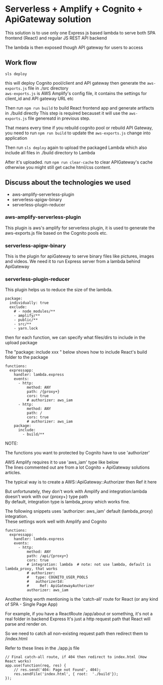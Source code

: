 # Serverless + Amplify + Cognito + ApiGateway solution

This solution is to use only one Express js based lambda to serve both SPA frontend (React) and regular JS REST API backend

The lambda is then exposed though API gateway for users to access

## Work flow

```
sls deploy
```
this will deploy Cognito pool/client and API gateway then generate the `aws-exports.js` file in ./src directory  
`aws-exports.js` is AWS Amplify's config file, it contains the settings for client_id and API gateway URL etc

Then run `npm run build` to build React frontend app and generate artifacts in ./build directly
This step is required becauset it will use the `aws-exports.js` file genereatd in previous step.

That means every time if you rebuild cognito pool or rebuild API Gateway, you need to run `npm run build` to update the `aws-exports.js` change into application

Then run `sls deploy` again to upload the packaged Lambda which also include all files in ./build directory to Lambda

After it's uploaded. run `npm run clear-cache` to clear APIGateway's cache otherwise you might still get cache html/css content.


## Discuss about the technologies we used

  - aws-amplify-serverless-plugin
  - serverless-apigw-binary
  - serverless-plugin-reducer

### aws-amplify-serverless-plugin

This plugin is aws's amplify for serverless plugin, it is used to generate the aws-exports.js file based on the Cognito pools etc.

### serverless-apigw-binary

This is the plugin for apiGateway to serve binary files like pictures, images and videos. We need it to run Express server from a lambda behind ApiGateway

### serverless-plugin-reducer

This plugin helps us to reduce the size of the lambda.
```
package:
  individually: true
  exclude:
    # - node_modules/**
    - amplify/**
    - public/**
    - src/**
    - yarn.lock
```
then for each function, we can specify what files/dirs to include in the upload package

The "package: include xxx " below shows how to include React's build folder to the package
```
functions:
  expressapp:
    handler: lambda.express
    events:
      - http:
          method: ANY 
          path: /{proxy+}
          cors: true
          # authorizer: aws_iam
      - http:
          method: ANY 
          path: /
          cors: true
          # authorizer: aws_iam
    package:
      include:
        - build/**
```

NOTE:

The functions you want to protected by Cognito have to use 'authorizer'

AWS Amplify requires it to use 'aws_iam' type like below  
The lines commented out are from a lot Cognito + ApiGateway solutions articles.  

The typical way is to create a AWS::ApiGateway::Authorizer then Ref it here

But unfortunately, they don't work with Amplify and integration:lambda doesn't work with our {proxy+} type path  
By default, integration type is lambda_proxy which works fine.

The following snippets uses 'authorizer: aws_iam' default (lambda_proxy) integration.  
These settings work well with Amplify and Cognito  
```
functions:
  expressapp:
    handler: lambda.express
    events:
      - http: 
          method: ANY 
          path: /api/{proxy+}
          cors: true
          # integration: lambda  # note: not use lambda, default is lambda_proxy, that works
          # authorizer:
          #   type: COGNITO_USER_POOLS
          #   authorizerId:
          #     Ref: ApiGatewayAuthorizer
          authorizer: aws_iam
```

Another thing worth mentioning is the 'catch-all' route for React (or any kind of SPA - Single Page App)

For example, if you have a ReactRoute /app/about or something, it's not a real folder in backend Express
It's just a http request path that React will parse and render on.  

So we need to catch all non-existing request path then redirect them to /index.html

Refer to these lines in the ./app.js file
```
// Final catch-all route, if 404 then redirect to index.html (How React works)
app.use(function(req, res) {
    // res.send('404: Page not Found', 404);
    res.sendFile('index.html', { root:  './build'});
});
```
